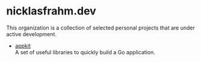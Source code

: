 # nicklasfrahm.dev

This organization is a collection of selected personal projects that are under active development.

- [appkit](https://github.com/nicklasfrahm/appkit)  
  A set of useful libraries to quickly build a Go application.
